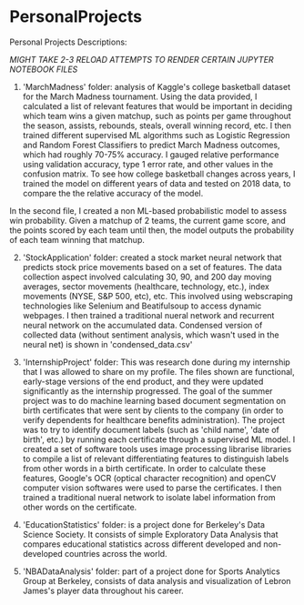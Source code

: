 # PersonalProjects

Personal Projects Descriptions:

*MIGHT TAKE 2-3 RELOAD ATTEMPTS TO RENDER CERTAIN JUPYTER NOTEBOOK FILES*

1) 'MarchMadness' folder: analysis of Kaggle's college basketball dataset for the March Madness tournament. Using the data provided, I calculated a list of relevant features that would be important in deciding which team wins a given matchup, such as points per game throughout the season, assists, rebounds, steals, overall winning record, etc. I then trained different supervised ML algorithms such as Logistic Regression and Random Forest Classifiers to predict March Madness outcomes, which had roughly 70-75% accuracy. I gauged relative performance using validation accuracy, type 1 error rate, and other values in the confusion matrix. To see how college basketball changes across years, I trained the model on different years of data and tested on 2018 data, to compare the the relative accuracy of the model.

  In the second file, I created a non ML-based probabilistic model to assess win probability. Given a matchup of 2 teams, the current game   score, and the points scored by each team until then, the model outputs the probability of each team winning that matchup.

2) 'StockApplication' folder: created a stock market neural network that predicts stock price movements based on a set of features. The data collection aspect involved calculating 30, 90, and 200 day moving averages, sector movements (healthcare, technology, etc.), index movements (NYSE, S&P 500, etc), etc. This involved using webscraping technologies like Selenium and Beatifulsoup to access dynamic webpages. I then trained a traditional nueral network and recurrent neural network on the accumulated data. Condensed version of collected data (without sentiment analysis, which wasn't used in the neural net) is shown in 'condensed_data.csv'

3) 'InternshipProject' folder: This was research done during my internship that I was allowed to share on my profile. The files shown are functional, early-stage versions of the end product, and they were updated significantly as the internship progressed. The goal of the summer project was to do machine learning based document segmentation on birth certificates that were sent by clients to the company (in order to verify dependents for healthcare benefits administration). The project was to try to identify document labels (such as 'child name', 'date of birth', etc.) by running each certificate through a supervised ML model. I created a set of software tools uses image processing librarise libraries to compile a list of relevant differentiating features to distinguish labels from other words in a birth certificate. In order to calculate these features, Google's OCR (optical character recognition) and openCV computer vision softwares were used to parse the certificates. I then trained a traditional nueral network to isolate label information from other words on the certificate.

4) 'EducationStatistics' folder:  is a project done for Berkeley's Data Science Society. It consists of simple Exploratory Data Analysis that compares educational statistics across different developed and non-developed countries across the world.

5) 'NBADataAnalysis' folder: part of a project done for Sports Analytics Group at Berkeley, consists of data analysis and visualization of Lebron James's player data throughout his career.
